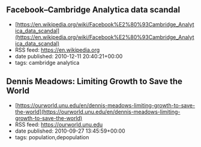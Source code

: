 ## Facebook–Cambridge Analytica data scandal
 - [https://en.wikipedia.org/wiki/Facebook%E2%80%93Cambridge_Analytica_data_scandal](https://en.wikipedia.org/wiki/Facebook%E2%80%93Cambridge_Analytica_data_scandal)
 - RSS feed: https://en.wikipedia.org
 - date published: 2010-12-11 20:40:21+00:00
 - tags: cambridge analytica


## Dennis Meadows: Limiting Growth to Save the World
 - [https://ourworld.unu.edu/en/dennis-meadows-limiting-growth-to-save-the-world](https://ourworld.unu.edu/en/dennis-meadows-limiting-growth-to-save-the-world)
 - RSS feed: https://ourworld.unu.edu
 - date published: 2010-09-27 13:45:59+00:00
 - tags: population,depopulation

